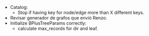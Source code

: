 - Catalog:
    - Stop if having key for node/edge more than X different keys.
- Revisar generador de grafos que envió Renzo.
- Initialize BPlusTreeParams correctly:
    - calculate max_records for dir and leaf.

